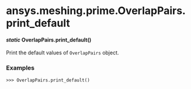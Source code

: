 # ansys.meshing.prime.OverlapPairs.print_default



#### *static* OverlapPairs.print_default()

Print the default values of `OverlapPairs` object.

### Examples

```pycon
>>> OverlapPairs.print_default()
```

<!-- !! processed by numpydoc !! -->
